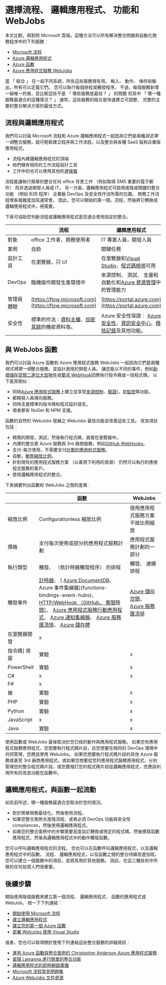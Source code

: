 <properties
    pageTitle="選擇流程、 邏輯應用程式、 功能和 WebJobs |Microsoft Azure"
    description="比較和比較雲端的整合 microsoft 服務，決定您應該使用哪一個服務。"
    services="functions,app-service\logic"
    documentationCenter="na"
    authors="cephalin"
    manager="wpickett"
    tags=""
    keywords="microsoft 流程、 流程、 邏輯應用程式、 azure 函數、 函數、 azure webjobs，webjobs，處理，動態計算，無伺服器架構的事件"/>

<tags
    ms.service="functions"
    ms.devlang="multiple"
    ms.topic="article"
    ms.tgt_pltfrm="multiple"
    ms.workload="na"
    ms.date="09/08/2016"
    ms.author="chrande; glenga"/>

# <a name="choose-between-flow-logic-apps-functions-and-webjobs"></a>選擇流程、 邏輯應用程式、 功能和 WebJobs

本文比較，與對照 Microsoft 雲端，這種方法可以所有解決整合問題和自動化商務程序中的下列服務︰

- [Microsoft 流程](https://flow.microsoft.com/)
- [Azure 邏輯應用程式](https://azure.microsoft.com/services/logic-apps/)
- [Azure 函數](https://azure.microsoft.com/services/functions/)
- [Azure 應用程式服務 WebJobs](../app-service-web/web-sites-create-web-jobs.md)

當 「 結合 」 在一起不同系統，所有這些服務很有用。 輸入、 動作、 條件和輸出，所有可以定義它們。 您可以執行每個排程或觸發程序。 不過，每個服務新增一組唯一的值，並比較這些不是 「 哪些服務是最佳？ 」 的問題 但其中 「 哪一種服務最適合的這種情況？ 」 通常，這些服務的組合是快速建立可調整、 完整的主要的整合解決方案的最佳方式。

<a name="flow"></a>
## <a name="flow-vs-logic-apps"></a>流程與邏輯應用程式

我們可以討論 Microsoft 流程和 Azure 邏輯應用程式一起因為它們是兩種*設定第一個*整合服務，就可輕鬆建立程序與工作流程，以及整合與各種 SaaS 版和企業版應用程式。 

- 流程內建邏輯應用程式的頂端
- 他們擁有相同的工作流程設計工具
- 工作中的也可以使用其他的[連接器](../connectors/apis-list.md)

流程能讓執行簡單的整合任何 office 背景工作 （例如取得 SMS 重要的電子郵件） 而非透過開發人員或 IT。 另一方面，邏輯應用程式可啟用進階或關鍵的整合功能 （例如 B2B 程序） 企業級 DevOps 及安全性作法所需的位置。 商務工作流程增長複雜度加班通常會。 因此，您可以開始的第一個，流程，然後將它轉換成邏輯應用程式中，視需要。

下表可協助您判斷流程或邏輯應用程式是否適合使用指定的整合。

|               | 流程                                                                             | 邏輯應用程式                                                                                          |
|---------------|----------------------------------------------------------------------------------|-----------------------------------------------------------------------------------------------------|
| 對象      | office 工作者，商務使用者                                                   | IT 專業人員，開發人員                                                                                 |
| 案例     | 自助                                                                     | 關鍵任務                                                                                    |
| 設計工具   | 在瀏覽器，只 UI                                                              | 在瀏覽器和[Visual Studio](../app-service/logic/app-service-logic-deploy-from-vs.md)，[程式碼檢視](../app-service-logic/app-service-logic-author-definitions.md)可用 |
| DevOps        | 臨機操作開發生產環境中                                                    | 來源控制、 測試、 支援和自動化和[Azure 資源管理](../app-service-logic/app-service-logic-arm-provision.md)中的管理能力|
| 管理員體驗| [https://flow.microsoft.com](https://flow.microsoft.com)                       | [https://portal.azure.com](https://portal.azure.com)                                                |
| 安全性      | 標準的作法︰[資料主權](https://wikipedia.org/wiki/Technological_Sovereignty)、[加密其餘](https://wikipedia.org/wiki/Data_at_rest#Encryption)的機密資料等。 | Azure 安全性保證︰ [Azure 安全性](https://www.microsoft.com/trustcenter/Security/AzureSecurity)、[資訊安全中心](https://azure.microsoft.com/services/security-center/)、[稽核記錄](https://azure.microsoft.com/blog/azure-audit-logs-ux-refresh/)及其他功能。 |

<a name="function"></a>
## <a name="functions-vs-webjobs"></a>與 WebJobs 函數

我們可以討論 Azure 函數和 Azure 應用程式服務 WebJobs 一起因為它們是兩種*程式碼第一個*整合服務，並設計適用於開發人員。 讓您能以不同的事件，例如[新增儲存空間二進位大型物件](functions-bindings-storage.md)或[要求 WebHook](functions-bindings-http-webhook.md)回應執行指令碼或一段程式碼。 以下是其相似︰ 

- 同時[Azure 應用程式服務](../app-service/app-service-value-prop-what-is.md)上建立並享受[來源控制](../app-service-web/app-service-continuous-deployment.md)、[驗證](../app-service/app-service-authentication-overview.md)]，並[監控](../app-service-web/web-sites-monitor.md)等功能。
- 都開發人員導向服務。
- 同時支援標準的指令碼和程式設計語言。
- 兩者都有 NuGet 和 NPM 支援。

函數的自然的 WebJobs 發展之 WebJobs 最佳功能並改善這些工具。 改良項目包括︰ 

- 精簡的開發，測試，然後執行程式碼，直接在瀏覽器中。
- 內建的整合更 Azure 服務與 3rd 廠商服務，例如[GitHub WebHooks](https://developer.github.com/webhooks/creating/)。
- 支付-每次使用，不需要支付[計劃的應用程式服務](../app-service/azure-web-sites-web-hosting-plans-in-depth-overview.md)。
- 自動，[動態縮放比例](functions-scale.md)。
- 針對現有的應用程式服務方案 （以善用下利用的資源） 仍然可以執行的應用程式服務的客戶。
- 使用邏輯應用程式的整合。

下表摘要列出函數和 WebJobs 之間的差異︰

|                        | 函數                                                                                                                                                                | WebJobs                            |
|------------------------|--------------------------------------------------------------------------------------------------------------------------------------------------------------------------|------------------------------------|
| 縮放比例                | Configurationless 縮放比例                                                                                                                                                | 使用應用程式服務方案不按比例縮放        |
| 價格                | 支付每次使用或部分的應用程式服務計劃                                                                                                                                  | 應用程式服務計劃的一部分           |
| 執行類型               | 觸發、 （依計時器觸發程序） 的排程                                                                                                                                  | 觸發、 連續排程   |
| 觸發事件         | [計時器](functions-bindings-timer.md)、 [ [Azure DocumentDB](functions-bindings-documentdb.md)、 Azure 事件集線器](functions-bindings-event-hubs)、 [HTTP/WebHook （GitHub、 寬限時間）](functions-bindings-http-webhook.md)、 [Azure 應用程式服務行動應用程式](functions-bindings-mobile-apps.md)、 [Azure 通知集線器](functions-bindings-notification-hubs.md)、 [Azure 服務匯流排](functions-bindings-service-bus.md)、 [Azure 儲存體](articles/functions-bindings-storage.md) | [Azure 儲存空間](websites-dotnet-webjobs-sdk-storage-blobs-how-to.md)， [Azure 服務匯流排](websites-dotnet-webjobs-sdk-service-bus.md)         |
| 在瀏覽器開發 | x                                                                                                                                                                        |                                    |
| 指令碼] 視窗       | 實驗                                                                                                                                                             | x                                  |
| PowerShell             | 實驗                                                                                                                                                             | x                                  |
| C#                     | x                                                                                                                                                                        | x                                  |
| F#                     | x                                                                                                                                                                        |                                    |
| 被                   | 實驗                                                                                                                                                             | x                                  |
| PHP                    | 實驗                                                                                                                                                             | x                                  |
| Python                 | 實驗                                                                                                                                                             | x                                  |
| JavaScript             | x                                                                                                                                                                        | x                                  |
| Java                   | 實驗                                                                                                                                                             | x                                  |

使用函數或 WebJobs 最後取決於您已經的動作與應用程式服務。 如果您有應用程式服務應用程式，您想要執行程式碼片段，且您想要在相同的 DevOps 環境中共同管理，您應該使用 WebJobs。 如果您想要執行程式碼片段的其他 Azure 服務或甚至 3rd 廠商應用程式，或如果您想要從您的應用程式服務應用程式，分別管理您的整合程式碼片段，或您要撥打您的程式碼片段從邏輯應用程式，您應該利用所有的改良功能在函數中。  

<a name="together"></a>
## <a name="flow-logic-apps-and-functions-together"></a>邏輯應用程式，與函數一起流動

如先前所述，哪一種服務最適合您取決於您的情況。 

- 對於簡單商務最佳化，然後使用流程。
- 如果您整合案例太進階流程，或者必須 DevOps 功能與安全性 compliances，然後使用邏輯應用程式。
- 如果您的整合案例中的步驟需要高度自訂轉換或特定的程式碼，然後撰寫函數應用程式，然後為邏輯應用程式中的動作觸發函數。

您可以呼叫邏輯應用程式的流程。 您也可以在函數呼叫邏輯應用程式，以及邏輯應用程式中的函數。 流程、 邏輯應用程式，以及函數之間的整合持續改進加班。 您可以建立一個服務中的項目，並將其用於其他服務。 因此，在這三種技術中所做的任何投資人們很重要。

## <a name="next-steps"></a>後續步驟

開始使用每個服務來建立第一個流程、 邏輯應用程式、 函數的應用程式或 WebJob。 按一下下列連結︰

- [開始使用 Microsoft 流程](https://flow.microsoft.com/en-us/documentation/getting-started/)
- [建立邏輯應用程式](../app-service-logic/app-service-logic-create-a-logic-app.md)
- [建立您的第一個 Azure 函數](../azure-functions/functions-create-first-azure-function.md)
- [部署 WebJobs 使用 Visual Studio](../app-service-web/websites-dotnet-deploy-webjobs.md)

或者，您也可以取得關於使用下列連結這些整合服務的詳細資訊︰

- [運用 Azure 函數與整合案例的 Christopher Anderson Azure 應用程式服務](http://www.biztalk360.com/integrate-2016-resources/leveraging-azure-functions-azure-app-service-integration-scenarios/)
- [查理 Lamanna 進行簡單的整合功能](http://www.biztalk360.com/integrate-2016-resources/integrations-made-simple/)
- [邏輯應用程式的即時網路廣播](http://aka.ms/logicappslive)
- [Microsoft 流程常見問題集](https://flow.microsoft.com/documentation/frequently-asked-questions/)
- [Azure WebJobs 文件資源](../app-service-web/websites-webjobs-resources.md)
